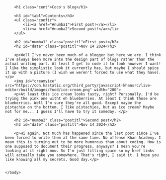 <!DOCTYPE html>
<html>
    <head>
        <meta charset="utf-8">
        <title>BLOG</title>
    </head>
    <body>
        
        <h1 class="cent">Coco's blog</h1>

        <h3 id="tabl">Contents</h3>
        <ul class="confir">
            <li><a href="#numba1">First post!</a></li>
            <li><a href="#numba2">Second post!</a></li>
        </ul>
        
        <h2 id="numba1" class="postitl">First post</h2>
        <h2 id="date" class="postitl">Nov 14 2024</h2>
        
        <p>Well I've never been much of a blogger but here we are. I think I've always been more into the design part of blogs rather than the actual writing part. At least I get to code it to look however I want! I like the simplistic look it currently has, but maybe I should spice it up with a picture (I wish we weren't forced to use what they have).</p>
        <img id="creamyice" src="https://cdn.kastatic.org/third_party/javascript-khansrc/live-editor/build/images/food/ice-cream.png" width="200">
        <p>At least this ice cream looks tasty, right? Personally, I'd be trying the pink one witht eh blueberries. At least I think those are blueberries. Well I'm sure they're all good. Except maybe the pistachio on the bottom. I like pistachios, but as ice cream? Maybe not for me... I guess I'll have to try it someday. </p>
        
        <h2 id="numba2" class="postitl">Second post</h2>
        <h2 id="date" class="postitl">Nov 14 2024</h2>
        
        <p>Hi again. Not much has happened since the last post since I've been forced to write them at the same time. No offense Khan Academy. I mean this is turning out to be more humorous than about coding. How is one supposed to document their progress, anyways? I mean you're looking at it right now. So I'm just filling space so my href links will actually take you somewhere. That's right, I said it. I hope you like knowing all my secrets. Good day.</p>
        
        
    </body>
</html>
